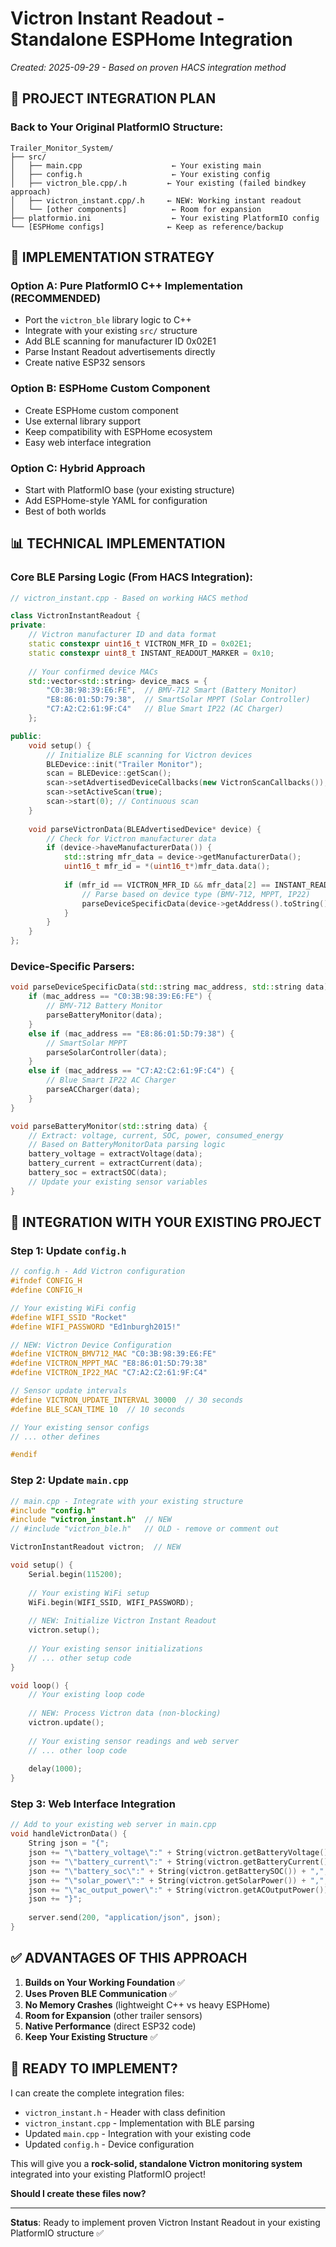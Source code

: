 # Victron Instant Readout - Standalone ESPHome Integration
*Created: 2025-09-29 - Based on proven HACS integration method*

## 🎯 **PROJECT INTEGRATION PLAN**

### **Back to Your Original PlatformIO Structure:**
```
Trailer_Monitor_System/
├── src/
│   ├── main.cpp                    ← Your existing main
│   ├── config.h                    ← Your existing config  
│   ├── victron_ble.cpp/.h         ← Your existing (failed bindkey approach)
│   ├── victron_instant.cpp/.h     ← NEW: Working instant readout
│   └── [other components]          ← Room for expansion
├── platformio.ini                  ← Your existing PlatformIO config
└── [ESPHome configs]              ← Keep as reference/backup
```

## 🚀 **IMPLEMENTATION STRATEGY**

### **Option A: Pure PlatformIO C++ Implementation** (RECOMMENDED)
- Port the `victron_ble` library logic to C++
- Integrate with your existing `src/` structure
- Add BLE scanning for manufacturer ID 0x02E1
- Parse Instant Readout advertisements directly
- Create native ESP32 sensors

### **Option B: ESPHome Custom Component**
- Create ESPHome custom component
- Use external library support
- Keep compatibility with ESPHome ecosystem
- Easy web interface integration

### **Option C: Hybrid Approach**
- Start with PlatformIO base (your existing structure)
- Add ESPHome-style YAML for configuration
- Best of both worlds

## 📊 **TECHNICAL IMPLEMENTATION**

### **Core BLE Parsing Logic** (From HACS Integration):
```cpp
// victron_instant.cpp - Based on working HACS method

class VictronInstantReadout {
private:
    // Victron manufacturer ID and data format
    static constexpr uint16_t VICTRON_MFR_ID = 0x02E1;
    static constexpr uint8_t INSTANT_READOUT_MARKER = 0x10;
    
    // Your confirmed device MACs
    std::vector<std::string> device_macs = {
        "C0:3B:98:39:E6:FE",  // BMV-712 Smart (Battery Monitor)
        "E8:86:01:5D:79:38",  // SmartSolar MPPT (Solar Controller)  
        "C7:A2:C2:61:9F:C4"   // Blue Smart IP22 (AC Charger)
    };

public:
    void setup() {
        // Initialize BLE scanning for Victron devices
        BLEDevice::init("Trailer Monitor");
        scan = BLEDevice::getScan();
        scan->setAdvertisedDeviceCallbacks(new VictronScanCallbacks());
        scan->setActiveScan(true);
        scan->start(0); // Continuous scan
    }
    
    void parseVictronData(BLEAdvertisedDevice* device) {
        // Check for Victron manufacturer data
        if (device->haveManufacturerData()) {
            std::string mfr_data = device->getManufacturerData();
            uint16_t mfr_id = *(uint16_t*)mfr_data.data();
            
            if (mfr_id == VICTRON_MFR_ID && mfr_data[2] == INSTANT_READOUT_MARKER) {
                // Parse based on device type (BMV-712, MPPT, IP22)
                parseDeviceSpecificData(device->getAddress().toString(), mfr_data);
            }
        }
    }
};
```

### **Device-Specific Parsers:**
```cpp
void parseDeviceSpecificData(std::string mac_address, std::string data) {
    if (mac_address == "C0:3B:98:39:E6:FE") {
        // BMV-712 Battery Monitor
        parseBatteryMonitor(data);
    } 
    else if (mac_address == "E8:86:01:5D:79:38") {
        // SmartSolar MPPT  
        parseSolarController(data);
    }
    else if (mac_address == "C7:A2:C2:61:9F:C4") {
        // Blue Smart IP22 AC Charger
        parseACCharger(data);
    }
}

void parseBatteryMonitor(std::string data) {
    // Extract: voltage, current, SOC, power, consumed_energy
    // Based on BatteryMonitorData parsing logic
    battery_voltage = extractVoltage(data);
    battery_current = extractCurrent(data);  
    battery_soc = extractSOC(data);
    // Update your existing sensor variables
}
```

## 🎯 **INTEGRATION WITH YOUR EXISTING PROJECT**

### **Step 1: Update `config.h`**
```cpp
// config.h - Add Victron configuration
#ifndef CONFIG_H
#define CONFIG_H

// Your existing WiFi config
#define WIFI_SSID "Rocket"
#define WIFI_PASSWORD "Ed1nburgh2015!"

// NEW: Victron Device Configuration
#define VICTRON_BMV712_MAC "C0:3B:98:39:E6:FE"
#define VICTRON_MPPT_MAC "E8:86:01:5D:79:38" 
#define VICTRON_IP22_MAC "C7:A2:C2:61:9F:C4"

// Sensor update intervals
#define VICTRON_UPDATE_INTERVAL 30000  // 30 seconds
#define BLE_SCAN_TIME 10  // 10 seconds

// Your existing sensor configs
// ... other defines

#endif
```

### **Step 2: Update `main.cpp`**
```cpp
// main.cpp - Integrate with your existing structure
#include "config.h"
#include "victron_instant.h"  // NEW
// #include "victron_ble.h"   // OLD - remove or comment out

VictronInstantReadout victron;  // NEW

void setup() {
    Serial.begin(115200);
    
    // Your existing WiFi setup
    WiFi.begin(WIFI_SSID, WIFI_PASSWORD);
    
    // NEW: Initialize Victron Instant Readout
    victron.setup();
    
    // Your existing sensor initializations
    // ... other setup code
}

void loop() {
    // Your existing loop code
    
    // NEW: Process Victron data (non-blocking)
    victron.update();
    
    // Your existing sensor readings and web server
    // ... other loop code
    
    delay(1000);
}
```

### **Step 3: Web Interface Integration**
```cpp
// Add to your existing web server in main.cpp
void handleVictronData() {
    String json = "{";
    json += "\"battery_voltage\":" + String(victron.getBatteryVoltage()) + ",";
    json += "\"battery_current\":" + String(victron.getBatteryCurrent()) + ","; 
    json += "\"battery_soc\":" + String(victron.getBatterySOC()) + ",";
    json += "\"solar_power\":" + String(victron.getSolarPower()) + ",";
    json += "\"ac_output_power\":" + String(victron.getACOutputPower());
    json += "}";
    
    server.send(200, "application/json", json);
}
```

## ✅ **ADVANTAGES OF THIS APPROACH**

1. **Builds on Your Working Foundation** ✅
2. **Uses Proven BLE Communication** ✅  
3. **No Memory Crashes** (lightweight C++ vs heavy ESPHome)
4. **Room for Expansion** (other trailer sensors)
5. **Native Performance** (direct ESP32 code)
6. **Keep Your Existing Structure** ✅

## 🚀 **READY TO IMPLEMENT?**

I can create the complete integration files:
- `victron_instant.h` - Header with class definition
- `victron_instant.cpp` - Implementation with BLE parsing
- Updated `main.cpp` - Integration with your existing code  
- Updated `config.h` - Device configuration

This will give you a **rock-solid, standalone Victron monitoring system** integrated into your existing PlatformIO project!

**Should I create these files now?**

---
**Status**: Ready to implement proven Victron Instant Readout in your existing PlatformIO structure ✅